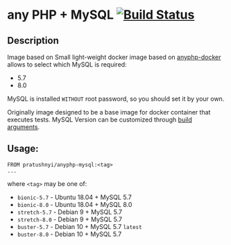 # any PHP + MySQL [![Build Status](https://travis-ci.org/paveldhq/anyphp-mysql-docker.svg?branch=master)](https://travis-ci.org/paveldhq/anyphp-mysql-docker)

## Description
Image based on Small light-weight docker image based on [anyphp-docker](https://github.com/paveldhq/anyphp-docker) allows to select which MySQL is required:
 * 5.7
 * 8.0

MySQL is installed `WITHOUT` root password, so you should set it by your own.
 
Originally image designed to be a base image for docker container that executes tests. MySQL Version can be customized through [build arguments](https://docs.docker.com/engine/reference/commandline/build/#set-build-time-variables---build-arg).

## Usage:

```
FROM pratushnyi/anyphp-mysql:<tag>
...
```

where `<tag>` may be one of:
 * `bionic-5.7` - Ubuntu 18.04 + MySQL 5.7
 * `bionic-8.0` - Ubuntu 18.04 + MySQL 8.0
 * `stretch-5.7` - Debian 9 + MySQL 5.7
 * `stretch-8.0` - Debian 9 + MySQL 5.7
 * `buster-5.7` - Debian 10 + MySQL 5.7 `latest`
 * `buster-8.0` - Debian 10 + MySQL 5.7
